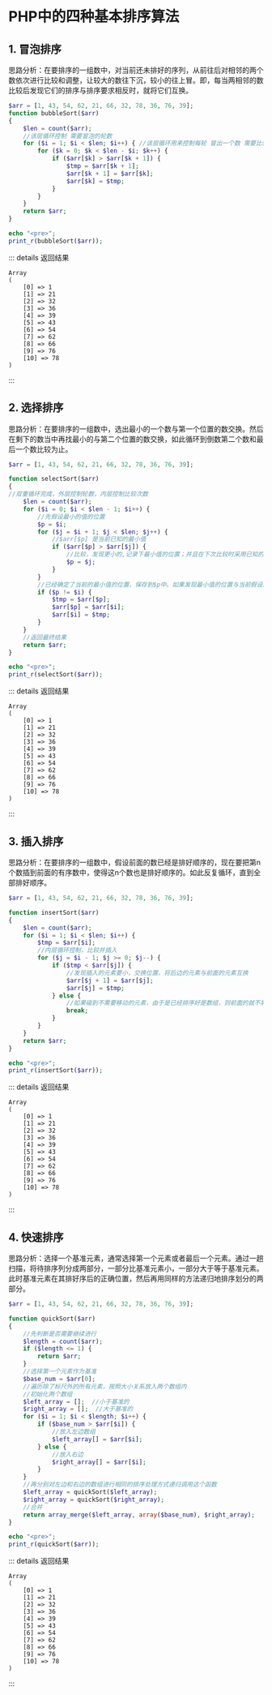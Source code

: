 # PHP中的四种基本排序算法

## 1. 冒泡排序

思路分析：在要排序的一组数中，对当前还未排好的序列，从前往后对相邻的两个数依次进行比较和调整，让较大的数往下沉，较小的往上冒。即，每当两相邻的数比较后发现它们的排序与排序要求相反时，就将它们互换。

```php
$arr = [1, 43, 54, 62, 21, 66, 32, 78, 36, 76, 39];
function bubbleSort($arr)
{
    $len = count($arr);
    //该层循环控制 需要冒泡的轮数
    for ($i = 1; $i < $len; $i++) { //该层循环用来控制每轮 冒出一个数 需要比较的次数
        for ($k = 0; $k < $len - $i; $k++) {
            if ($arr[$k] > $arr[$k + 1]) {
                $tmp = $arr[$k + 1];
                $arr[$k + 1] = $arr[$k];
                $arr[$k] = $tmp;
            }
        }
    }
    return $arr;
}

echo "<pre>";
print_r(bubbleSort($arr));
```

::: details 返回结果

```
Array
(
    [0] => 1
    [1] => 21
    [2] => 32
    [3] => 36
    [4] => 39
    [5] => 43
    [6] => 54
    [7] => 62
    [8] => 66
    [9] => 76
    [10] => 78
)
```

:::

## 2. 选择排序

思路分析：在要排序的一组数中，选出最小的一个数与第一个位置的数交换。然后在剩下的数当中再找最小的与第二个位置的数交换，如此循环到倒数第二个数和最后一个数比较为止。

```php
$arr = [1, 43, 54, 62, 21, 66, 32, 78, 36, 76, 39];

function selectSort($arr)
{
//双重循环完成，外层控制轮数，内层控制比较次数
    $len = count($arr);
    for ($i = 0; $i < $len - 1; $i++) {
        //先假设最小的值的位置
        $p = $i;
        for ($j = $i + 1; $j < $len; $j++) {
            //$arr[$p] 是当前已知的最小值
            if ($arr[$p] > $arr[$j]) {
                //比较，发现更小的,记录下最小值的位置；并且在下次比较时采用已知的最小值进行比较。
                $p = $j;
            }
        }
        //已经确定了当前的最小值的位置，保存到$p中。如果发现最小值的位置与当前假设的位置$i不同，则位置互换即可。
        if ($p != $i) {
            $tmp = $arr[$p];
            $arr[$p] = $arr[$i];
            $arr[$i] = $tmp;
        }
    }
    //返回最终结果
    return $arr;
}

echo "<pre>";
print_r(selectSort($arr));
```

::: details 返回结果

```
Array
(
    [0] => 1
    [1] => 21
    [2] => 32
    [3] => 36
    [4] => 39
    [5] => 43
    [6] => 54
    [7] => 62
    [8] => 66
    [9] => 76
    [10] => 78
)
```

:::

## 3. 插入排序

思路分析：在要排序的一组数中，假设前面的数已经是排好顺序的，现在要把第n个数插到前面的有序数中，使得这n个数也是排好顺序的。如此反复循环，直到全部排好顺序。

```php
$arr = [1, 43, 54, 62, 21, 66, 32, 78, 36, 76, 39];

function insertSort($arr)
{
    $len = count($arr);
    for ($i = 1; $i < $len; $i++) {
        $tmp = $arr[$i];
        //内层循环控制，比较并插入
        for ($j = $i - 1; $j >= 0; $j--) {
            if ($tmp < $arr[$j]) {
                //发现插入的元素要小，交换位置，将后边的元素与前面的元素互换
                $arr[$j + 1] = $arr[$j];
                $arr[$j] = $tmp;
            } else {
                //如果碰到不需要移动的元素，由于是已经排序好是数组，则前面的就不需要再次比较了。
                break;
            }
        }
    }
    return $arr;
}

echo "<pre>";
print_r(insertSort($arr));
```

::: details 返回结果

```
Array
(
    [0] => 1
    [1] => 21
    [2] => 32
    [3] => 36
    [4] => 39
    [5] => 43
    [6] => 54
    [7] => 62
    [8] => 66
    [9] => 76
    [10] => 78
)
```

:::

## 4. 快速排序

思路分析：选择一个基准元素，通常选择第一个元素或者最后一个元素。通过一趟扫描，将待排序列分成两部分，一部分比基准元素小，一部分大于等于基准元素。此时基准元素在其排好序后的正确位置，然后再用同样的方法递归地排序划分的两部分。

```php
$arr = [1, 43, 54, 62, 21, 66, 32, 78, 36, 76, 39];

function quickSort($arr)
{
    //先判断是否需要继续进行
    $length = count($arr);
    if ($length <= 1) {
        return $arr;
    }
    //选择第一个元素作为基准
    $base_num = $arr[0];
    //遍历除了标尺外的所有元素，按照大小关系放入两个数组内
    //初始化两个数组
    $left_array = [];  //小于基准的
    $right_array = [];  //大于基准的
    for ($i = 1; $i < $length; $i++) {
        if ($base_num > $arr[$i]) {
            //放入左边数组
            $left_array[] = $arr[$i];
        } else {
            //放入右边
            $right_array[] = $arr[$i];
        }
    }
    //再分别对左边和右边的数组进行相同的排序处理方式递归调用这个函数
    $left_array = quickSort($left_array);
    $right_array = quickSort($right_array);
    //合并
    return array_merge($left_array, array($base_num), $right_array);
}

echo "<pre>";
print_r(quickSort($arr));
```

::: details 返回结果

```
Array
(
    [0] => 1
    [1] => 21
    [2] => 32
    [3] => 36
    [4] => 39
    [5] => 43
    [6] => 54
    [7] => 62
    [8] => 66
    [9] => 76
    [10] => 78
)
```

:::